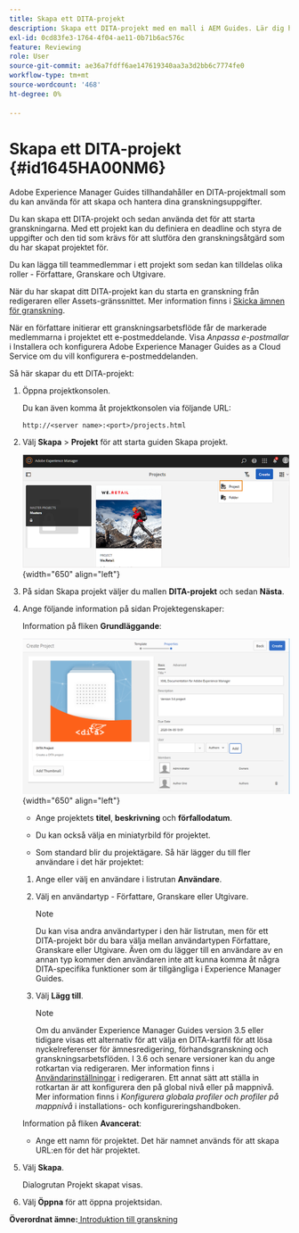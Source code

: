 ```yaml
---
title: Skapa ett DITA-projekt
description: Skapa ett DITA-projekt med en mall i AEM Guides. Lär dig hur du använder ett DITA-projekt för att initiera granskningarna.
exl-id: 0cd83fe3-1764-4f04-ae11-0b71b6ac576c
feature: Reviewing
role: User
source-git-commit: ae36a7fdff6ae147619340aa3a3d2bb6c7774fe0
workflow-type: tm+mt
source-wordcount: '468'
ht-degree: 0%

---
```


# Skapa ett DITA-projekt {#id1645HA00NM6}

Adobe Experience Manager Guides tillhandahåller en DITA-projektmall som du kan använda för att skapa och hantera dina granskningsuppgifter.

Du kan skapa ett DITA-projekt och sedan använda det för att starta granskningarna. Med ett projekt kan du definiera en deadline och styra de uppgifter och den tid som krävs för att slutföra den granskningsåtgärd som du har skapat projektet för.

Du kan lägga till teammedlemmar i ett projekt som sedan kan tilldelas olika roller - Författare, Granskare och Utgivare.

När du har skapat ditt DITA-projekt kan du starta en granskning från redigeraren eller Assets-gränssnittet. Mer information finns i [Skicka ämnen för granskning](review-send-topics-for-review.md#).

När en författare initierar ett granskningsarbetsflöde får de markerade medlemmarna i projektet ett e-postmeddelande. Visa *Anpassa e-postmallar* i Installera och konfigurera Adobe Experience Manager Guides as a Cloud Service om du vill konfigurera e-postmeddelanden.

Så här skapar du ett DITA-projekt:

1. Öppna projektkonsolen.

   Du kan även komma åt projektkonsolen via följande URL:

   ```http
   http://<server name>:<port>/projects.html
   ```

1. Välj **Skapa** \> **Projekt** för att starta guiden Skapa projekt.

   ![](images/project-console-63.png){width="650" align="left"}

1. På sidan Skapa projekt väljer du mallen **DITA-projekt** och sedan **Nästa**.

1. Ange följande information på sidan Projektegenskaper:

   Information på fliken **Grundläggande**:

   ![](images/create-project.png){width="650" align="left"}

   - Ange projektets **titel**, **beskrivning** och **förfallodatum**.

   - Du kan också välja en miniatyrbild för projektet.

   - Som standard blir du projektägare. Så här lägger du till fler användare i det här projektet:

   1. Ange eller välj en användare i listrutan **Användare**.

   1. Välj en användartyp - Författare, Granskare eller Utgivare.

      >[!NOTE]
      >
      >Du kan visa andra användartyper i den här listrutan, men för ett DITA-projekt bör du bara välja mellan användartypen Författare, Granskare eller Utgivare. Även om du lägger till en användare av en annan typ kommer den användaren inte att kunna komma åt några DITA-specifika funktioner som är tillgängliga i Experience Manager Guides.

   1. Välj **Lägg till**.

      >[!NOTE]
      >
      >Om du använder Experience Manager Guides version 3.5 eller tidigare visas ett alternativ för att välja en DITA-kartfil för att lösa nyckelreferenser för ämnesredigering, förhandsgranskning och granskningsarbetsflöden. I 3.6 och senare versioner kan du ange rotkartan via redigeraren. Mer information finns i [Användarinställningar](web-editor-features.md#id2087G0P40SB) i redigeraren. Ett annat sätt att ställa in rotkartan är att konfigurera den på global nivå eller på mappnivå. Mer information finns i *Konfigurera globala profiler och profiler på mappnivå* i installations- och konfigureringshandboken.

   Information på fliken **Avancerat**:

   - Ange ett namn för projektet. Det här namnet används för att skapa URL:en för det här projektet.

1. Välj **Skapa**.

   Dialogrutan Projekt skapat visas.

1. Välj **Öppna** för att öppna projektsidan.


**Överordnat ämne:**&#x200B;[&#x200B; Introduktion till granskning](review.md)
